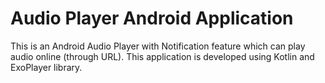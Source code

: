# Audio Player Android Application

This is an Android Audio Player with Notification feature which can play audio online (through URL).
This application is developed using Kotlin and ExoPlayer library.
